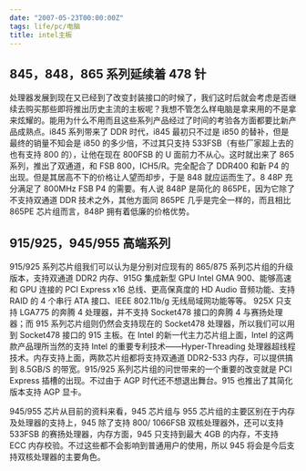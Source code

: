 ```yaml
---
date: "2007-05-23T00:00:00Z"
tags: life/pc/电脑
title: intel主板
---
```


## 845，848，865 系列延续着 478 针

处理器发展到现在又已经到了改变封装接口的时候了，我们这时后就会考虑是否继续去购买那些即将推出历史主流的主板呢？我想不管怎么样电脑是拿来用的不是拿来炫耀的。能用为什么不用而且这些系列产品经过了时间的考验各方面都要比新产品成熟点。i845 系列带来了 DDR 时代，i845 最初只不过是 i850 的替补，但是最终的销量不知会是 i850 的多少倍，不过其只支持 533FSB（有些厂家超上去的也有支持 800 的），让他在现在 800FSB 的 U 面前力不从心。这时就出来了 865 系列，推出了双通道，和 FSB 800，ICH5/R。完全配合了 DDR400 和新 P4 的出现。但是其居高不下的价格让人望而却步，于是 848 就应运而生了。8 48P 充分满足了 800MHz FSB P4 的需要。有人说 848P 是简化的 865PE，因为它除了不支持双通道 DDR 技术之外，其他方面同 865PE 几乎是完全一样的，而且相比 865PE 芯片组而言，848P 拥有着低廉的价格优势。

## 915/925，945/955 高端系列

915/925 系列芯片组我们可以认为是分别对应现有的 865/875 系列芯片组的升级版本，支持双通道 DDR2 内存、915G 集成新型 GPU Intel GMA 900、能够高速和 GPU 连接的 PCI Express x16 总线、更高保真度的 HD Audio 音频功能、支持 RAID 的 4 个串行 ATA 接口、IEEE 802.11b/g 无线局域网功能等等。 925X 只支持 LGA775 的奔腾 4 处理器，并不支持 Socket478 接口的奔腾 4 与赛扬处理器；而 915 系列芯片组则仍然会支持现在的 Socket478 处理器，所以我们可以用到 Socket478 接口的 915 主板。在 Intel 的新一代主力芯片组上面，Intel 的这两款产品理所当然的支持 Intel 的重要专利技术——Hyper-Threading 处理器超线程技术。内存支持上面，两款芯片组都将支持双通道 DDR2-533 内存，可以提供搞到 8.5GB/S 的带宽。915/925 系列芯片组的问世带来的一个重要的改变就是 PCI Express 插槽的出现。不过由于 AGP 时代还不想退出舞台。915 也推出了其简化版本支持 AGP 显卡。

945/955 芯片从目前的资料来看，945 芯片组与 955 芯片组的主要区别在于内存及处理器的支持上，945 除了支持 800/ 1066FSB 双核处理器外，还可以支持 533FSB 的赛扬处理器，内存方面，945 只支持到最大 4GB 的内存，不支持 ECC 内存校验。不过这些都不会影响到普通用户的使用，所以 945 将会是今后支持双核处理器的主要角色。
